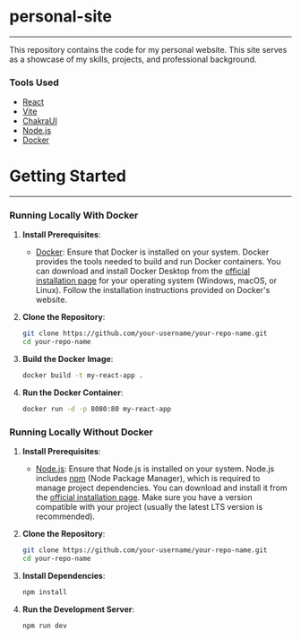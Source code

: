 # personal-site

---

This repository contains the code for my personal website. This site serves as a showcase of my skills, projects, and professional background.

### Tools Used
- [React](https://react.dev/)
- [Vite](https://vitejs.dev/)
- [ChakraUI](https://github.com/chakra-ui/chakra-ui/)
- [Node.js](https://nodejs.org/)
- [Docker](https://www.docker.com/)

# Getting Started
 
***

### Running Locally With Docker

1. **Install Prerequisites**:
   - [Docker](https://www.docker.com/): Ensure that Docker is installed on your system. Docker provides the tools needed to build and run Docker containers. You can download and install Docker Desktop from the [official installation page](https://docs.docker.com/engine/install/) for your operating system (Windows, macOS, or Linux). Follow the installation instructions provided on Docker's website.


2. **Clone the Repository**:
   ```bash
   git clone https://github.com/your-username/your-repo-name.git
   cd your-repo-name

3. **Build the Docker Image**:
   ```bash
   docker build -t my-react-app .

4. **Run the Docker Container**:
    ```bash
   docker run -d -p 8080:80 my-react-app

### Running Locally Without Docker

1. **Install Prerequisites**:
   - [Node.js](https://nodejs.org/): Ensure that Node.js is installed on your system. Node.js includes [npm](https://www.npmjs.com/) (Node Package Manager), which is required to manage project dependencies. You can download and install it from the [official installation page](https://nodejs.org/en/download/package-manager). Make sure you have a version compatible with your project (usually the latest LTS version is recommended).

2. **Clone the Repository**:
   ```bash
   git clone https://github.com/your-username/your-repo-name.git
   cd your-repo-name
   
3. **Install Dependencies**:
    ```bash
   npm install

4. **Run the Development Server**:
   ```bash
   npm run dev
